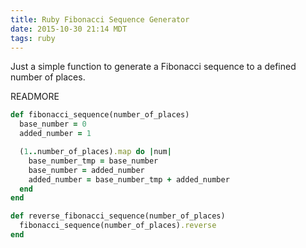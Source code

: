```yaml
---
title: Ruby Fibonacci Sequence Generator
date: 2015-10-30 21:14 MDT
tags: ruby
---
```


Just a simple function to generate a Fibonacci sequence to a defined number of places.

READMORE

```rb
def fibonacci_sequence(number_of_places)
  base_number = 0
  added_number = 1

  (1..number_of_places).map do |num|
    base_number_tmp = base_number
    base_number = added_number
    added_number = base_number_tmp + added_number
  end
end

def reverse_fibonacci_sequence(number_of_places)
  fibonacci_sequence(number_of_places).reverse
end
```
